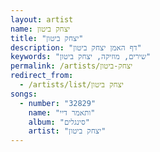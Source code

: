 ```yaml
---
layout: artist
name: יצחק ביטון
title: "יצחק ביטון"
description: "דף האמן יצחק ביטון"
keywords: "שירים, מוזיקה, יצחק ביטון"
permalink: /artists/יצחק-ביטון
redirect_from:
  - /artists/list/יצחק ביטון
songs:
  - number: "32829"
    name: "ותאמר דיי"
    album: "סינגלים"
    artist: "יצחק ביטון"
---
```

